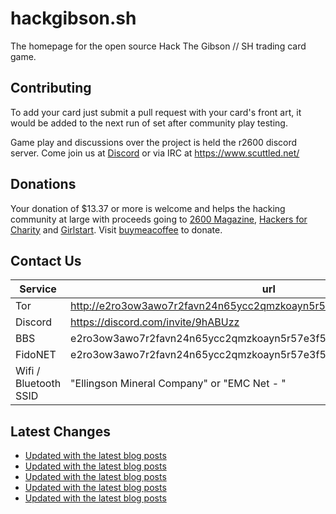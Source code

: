 # hackgibson.sh
The homepage for the open source Hack The Gibson // SH trading card game.


## Contributing

To add your card just submit a pull request with your card's front art, it would be added to the next run of set after community play testing.

Game play and discussions over the project is held the r2600 discord server. Come join us at [Discord](https://discord.com/invite/9hABUzz) or via IRC at https://www.scuttled.net/


## Donations

Your donation of $13.37 or more is welcome and helps the hacking community at large with proceeds going to [2600 Magazine](https://2600.com/), [Hackers for Charity](https://hackersforcharity.org) and [Girlstart](https://girlstart.org).  Visit [buymeacoffee](https://www.buymeacoffee.com/hackgibson.sh) to donate.


## Contact Us

Service | url
-|-
Tor | http://e2ro3ow3awo7r2favn24n65ycc2qmzkoayn5r57e3f56nvjwdcgg32ad.onion
Discord | https://discord.com/invite/9hABUzz
BBS | e2ro3ow3awo7r2favn24n65ycc2qmzkoayn5r57e3f56nvjwdcgg32ad.onion:23
FidoNET | e2ro3ow3awo7r2favn24n65ycc2qmzkoayn5r57e3f56nvjwdcgg32ad.onion:24554
Wifi / Bluetooth SSID | "Ellingson Mineral Company" or "EMC Net - <fidonet address>"

## Latest Changes
<!-- BLOG-POST-LIST:START -->
- [Updated with the latest blog posts](https://github.com/DFW2600/hackgibson.sh/commit/fe15af356d20be884ac4a46530529cac9619d55f)
- [Updated with the latest blog posts](https://github.com/DFW2600/hackgibson.sh/commit/aad9aa09a9bd6f0bcd8cf5819fa46b8eee8bdb1c)
- [Updated with the latest blog posts](https://github.com/DFW2600/hackgibson.sh/commit/7798f1481b4e92e18fe9eb24cecbc49ee3bfa673)
- [Updated with the latest blog posts](https://github.com/DFW2600/hackgibson.sh/commit/a8365d4bdb1433aa82dd6a389ab75e771bdd4f64)
- [Updated with the latest blog posts](https://github.com/DFW2600/hackgibson.sh/commit/ded192db2ba7441d640134a78b86027201a13650)
<!-- BLOG-POST-LIST:END -->
